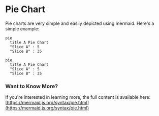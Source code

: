 # Pie Chart

Pie charts are very simple and easily depicted using mermaid. Here's a simple example:

```mermaid
pie
  title A Pie Chart
  "Slice A" : 5
  "Slice B" : 35
```

```mermaid
pie
  title A Pie Chart
  "Slice A" : 5
  "Slice B" : 35
```

### Want to Know More?

If you're interested in learning more, the full content is available here: [https://mermaid.js.org/syntax/pie.html](https://mermaid.js.org/syntax/pie.html)

